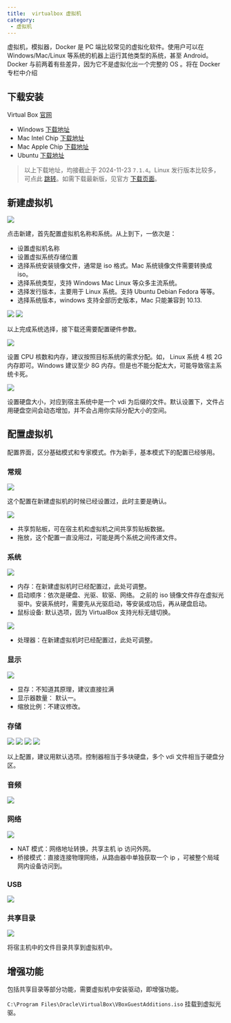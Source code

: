 ```yaml
---
title:  virtualbox 虚拟机
category: 
 - 虚拟机
---
```


虚拟机，模拟器，Docker 是 PC 端比较常见的虚拟化软件。使用户可以在 Windows/Mac/Linux 等系统的机器上运行其他类型的系统，甚至 Android。 Docker 与前两着有些差异，因为它不是虚拟化出一个完整的 OS 。将在 Docker 专栏中介绍

<!-- more -->

## 下载安装

Virtual Box [官网](https://www.virtualbox.org/)

- Windows [下载地址](https://download.virtualbox.org/virtualbox/7.1.4/VirtualBox-7.1.4-165100-Win.exe)
- Mac Intel Chip [下载地址](https://download.virtualbox.org/virtualbox/7.1.4/VirtualBox-7.1.4-165100-OSX.dmg)
- Mac Apple Chip [下载地址](https://download.virtualbox.org/virtualbox/7.1.4/VirtualBox-7.1.4-165100-macOSArm64.dmg)
- Ubuntu [下载地址](https://download.virtualbox.org/virtualbox/7.1.4/virtualbox-7.1_7.1.4-165100~Ubuntu~noble_amd64.deb)

> 以上下载地址，均接截止于 2024-11-23 `7.1.4`。Linux 发行版本比较多，可点此 [跳转](https://www.virtualbox.org/wiki/Linux_Downloads)。如需下载最新版，见官方 [下载页面](https://www.virtualbox.org/wiki/Downloads)。

## 新建虚拟机

![](/assets/image/virtualbox/01.png)

点击新建，首先配置虚拟机名称和系统。从上到下，一依次是：

- 设置虚拟机名称
- 设置虚拟系统存储位置
- 选择系统安装镜像文件，通常是 iso 格式。Mac 系统镜像文件需要转换成 iso。 
- 选择系统类型，支持 Windows Mac Linux 等众多主流系统。
- 选择发行版本，主要用于 Linux 系统。支持 Ubuntu Debian Fedora 等等。
- 选择系统版本，windows 支持全部历史版本，Mac 只能兼容到 10.13. 

![](/assets/image/virtualbox/02.png)
![](/assets/image/virtualbox/03.png)

以上完成系统选择，接下载还需要配置硬件参数。

![](/assets/image/virtualbox/04.png)

设置 CPU 核数和内存，建议按照目标系统的需求分配。如， Linux 系统 4 核 2G 内存即可。Windows 建议至少 8G 内存。但是也不能分配太大，可能导致宿主系统卡死。

![](/assets/image/virtualbox/05.png)

设置硬盘大小，对应到宿主系统中是一个 vdi 为后缀的文件。默认设置下，文件占用硬盘空间会动态增加，并不会占用你实际分配大小的空间。

## 配置虚拟机

配置界面，区分基础模式和专家模式。作为新手，基本模式下的配置已经够用。

### 常规

![](/assets/image/virtualbox/06.png)

这个配置在新建虚拟机的时候已经设置过，此时主要是确认。

![](/assets/image/virtualbox/07.png)

- 共享剪贴板，可在宿主机和虚拟机之间共享剪贴板数据。
- 拖放，这个配置一直没用过，可能是两个系统之间传递文件。

### 系统

![](/assets/image/virtualbox/08.png)

- 内存：在新建虚拟机时已经配置过，此处可调整。
- 启动顺序：依次是硬盘、光驱、软驱、网络。 之前的 iso 镜像文件存在虚拟光驱中。安装系统时，需要先从光驱启动，等安装成功后，再从硬盘启动。
- 鼠标设备: 默认选项，因为 VirtualBox 支持光标无缝切换。

![](/assets/image/virtualbox/09.png)

- 处理器：在新建虚拟机时已经配置过，此处可调整。

### 显示

![](/assets/image/virtualbox/10.png)

- 显存：不知道其原理，建议直接拉满
- 显示器数量： 默认一。
- 缩放比例：不建议修改。

### 存储

![](/assets/image/virtualbox/11.png)
![](/assets/image/virtualbox/12.png)
![](/assets/image/virtualbox/13.png)
![](/assets/image/virtualbox/14.png)

以上配置，建议用默认选项。控制器相当于多块硬盘，多个 vdi 文件相当于硬盘分区。

### 音频

![](/assets/image/virtualbox/15.png)

### 网络

![](/assets/image/virtualbox/16.png)

- NAT 模式：网络地址转换，共享主机 ip 访问外网。
- 桥接模式：直接连接物理网络，从路由器中单独获取一个 ip ，可被整个局域网内设备访问到。

### USB

![](/assets/image/virtualbox/17.png)

### 共享目录

![](/assets/image/virtualbox/18.png)

将宿主机中的文件目录共享到虚拟机中。

## 增强功能

包括共享目录等部分功能，需要虚拟机中安装驱动，即增强功能。

`C:\Program Files\Oracle\VirtualBox\VBoxGuestAdditions.iso` 挂载到虚拟光驱。